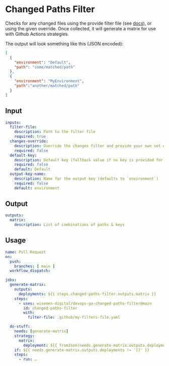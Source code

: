 # Changed Paths Filter

Checks for any changed files using the provide filter file (see [docs](https://github.com/dorny/paths-filter)), or using the given override. Once collected, it will generate a matrix for use with Github Actions strategies.

The output will look something like this (JSON encoded):

```json
[
  {
    "environment": "Default",
    "path": "some/matched/path"
  },
  {
    "environment": "MyEnvironment",
    "path":"another/matched/path"
  }
]
```

## Input

```yaml
inputs:
  filter-file:
    description: Path to the filter file
    required: true
  changes-override:
    description: Override the changes filter and provide your own set of paths (comma separated)
    required: false
  default-key:
    description: Default key (fallback value if no key is provided for a path)
    required: false
    default: Default
  output-key-name:
    description: Name for the output key (defaults to `environment`)
    required: false
    default: environment
```

## Output

```yaml
outputs:
  matrix:
    description: List of combinations of paths & keys
```

## Usage

```yaml
name: Pull Request
on:
  push:
    branches: [ main ]
  workflow_dispatch:

jobs:
  generate-matrix:
    outputs:
      deployments: ${{ steps.changed-paths-filter.outputs.matrix }}
    steps:
      - uses: wisemen-digital/devops-ga-changed-paths-filter@main
        id: changed-paths-filter
        with:
          filter-file: .github/my-filters-file.yaml

  do-stuff:
    needs: [generate-matrix]
    strategy:
      matrix:
        deployment: ${{ fromJson(needs.generate-matrix.outputs.deployments) }}
    if: ${{ needs.generate-matrix.outputs.deployments != '[]' }}
    steps:
      - run: …
```
